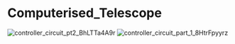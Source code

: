 # Computerised_Telescope

![controller_circuit_pt2_BhLTTa4A9r](https://user-images.githubusercontent.com/44220596/104741805-b1bef400-576f-11eb-83c9-8da545932549.jpg)
![controller_circuit_part_1_8HtrFpyyrz](https://user-images.githubusercontent.com/44220596/104741807-b2578a80-576f-11eb-9b59-d2bd840e2132.jpg)
